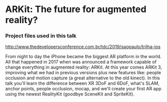 # ARKit: The future for augmented reality?
### Project files used in this talk

http://www.thedevelopersconference.com.br/tdc/2019/saopaulo/trilha-ios

From night to day the iPhone became the biggest AR platform in the world. All that happened in 2017 when was announced a framework capable of change everything in augmented reality: ARKit.
At this year comes ARKit 3, improving what we had in previous versions plus new features like: people occlusion and motion capture (a great alternative to the old kinect).
In this talk you'll learn the difference between XR 3DoF and 6DoF, what's SLAM, anchor points, people occlusion, mocap, and we'll create your first AR app using the newest RealityKit (goodbye SceneKit and SpriteKit).
